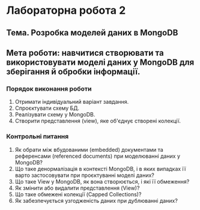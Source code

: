 # **Лабораторна робота 2**

## **Тема**. Розробка моделей даних в MongoDB

## **Мета роботи**: навчитися створювати та використовувати моделі даних у MongoDB для зберігання й обробки інформації.

### Порядок виконання роботи

1. Отримати індивідуальний варіант завдання.
2. Спроєктувати схему БД.
3. Реалізувати схему у MongoDB.
4. Створити представлення (view), яке об'єднує створені колекції.


### Контрольні питання

1. Як обрати між вбудованими (embedded) документами та референсами (referenced documents) при моделюванні даних у MongoDB?
2. Що таке денормалізація в контексті MongoDB, і в яких випадках її варто застосовувати при проєктуванні моделі даних?
3. Що таке View у MongoDB, як вона створюється, і які її обмеження?
4. Як змінити або видалити представлення (View)?
5. Що таке обмежені колекції (Capped Collections)?
6. Як забезпечується узгодженість даних при дублюванні даних?

